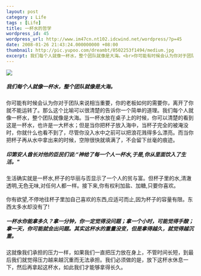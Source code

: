 ```yaml
---
layout: post
category : Life
tags : [Life]
title: 一杯水的哲学
wordpress_id: 45
wordpress_url: http://www.im47cn.nt102.idcwind.net/wordpress/?p=45
date: 2008-01-26 21:43:24.000000000 +08:00
thumbnail: http://pic.yupoo.com/dreambt/0502253f1494/medium.jpg
excerpt: 我们每个人就像一杯水，整个团队就像是大海。<br>你可能有时候会认为你对于团队来说相当重要，你的老板如何的需要你，离开了你就不能运转了。那么这个比喻可以很清楚的告诉你一个简单的道理。我们每个人就像一杯水，整个团队就像是大海。当一杯水放在桌子上的时候，你可以清楚的看到这是一杯水，也许是一大杯水；但是当你把杯子放入海中，当杯子完全的被淹没时，你就什么也看不到了，尽管你没入水中之前可以把浪花溅得多么漂亮。而当你把杯子再从水中拿出来的时候，空隙很快就填满了，不会留下丝毫的痕迹。
---
```

![](http://pic.yupoo.com/dreambt/0502253f1494/medium.jpg)

##### 我们每个人就像一杯水，整个团队就像是大海。

你可能有时候会认为你对于团队来说相当重要，你的老板如何的需要你，离开了你就不能运转了。那么这个比喻可以很清楚的告诉你一个简单的道理。我们每个人就像一杯水，整个团队就像是大海。当一杯水放在桌子上的时候，你可以清楚的看到这是一杯水，也许是一大杯水；但是当你把杯子放入海中，当杯子完全的被淹没时，你就什么也看不到了，尽管你没入水中之前可以把浪花溅得多么漂亮。而当你把杯子再从水中拿出来的时候，空隙很快就填满了，不会留下丝毫的痕迹。

##### 印第安人酋长对他的臣民们说:&ldquo;神给了每一个人一杯水,于是,你从里面饮入了生活。"

生活确实就是一杯水,杯子的华丽与否显示了一个人的贫与富。但杯子里的水,清澈透明,无色无味,对任何人都一样。接下来,你有权利加盐、加糖,只要你喜欢。 <br /><br />你有欲望,不停地往杯子里加自己喜欢的东西,应适可而止,因为杯子的容量有限。东西太多水却没有了! 

##### 一杯水你能拿多久？拿一分钟，你一定觉得没问题；拿一个小时，可能觉得手酸；拿一天，你可能就会出问题。其实这杯水的重量没变，但是拿得越久，就觉得越沉重。

这就像我们承担的压力一样，如果我们一直把压力放在身上，不管时间长短，到最后我们就觉得压力越来越沉重而无法承担。我们必须做的是，放下这杯水休息一下，然后再拿起这杯水，如此我们才能够拿得长久。